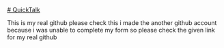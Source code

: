 [# QuickTalk](https://github.com/Amanking2425)

This is my real github please check this i made the another github account because i was unable to complete my form 
so please check the given link for my real github
